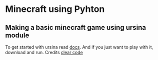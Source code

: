 # Minecraft using Pyhton
## Making a basic minecraft game using ursina module
To get started with ursina read [docs](https://www.ursinaengine.org/documentation.html). And if you just want to play with it, download and run.
Credits [clear code](https://www.youtube.com/watch?v=DHSRaVeQxIk)
